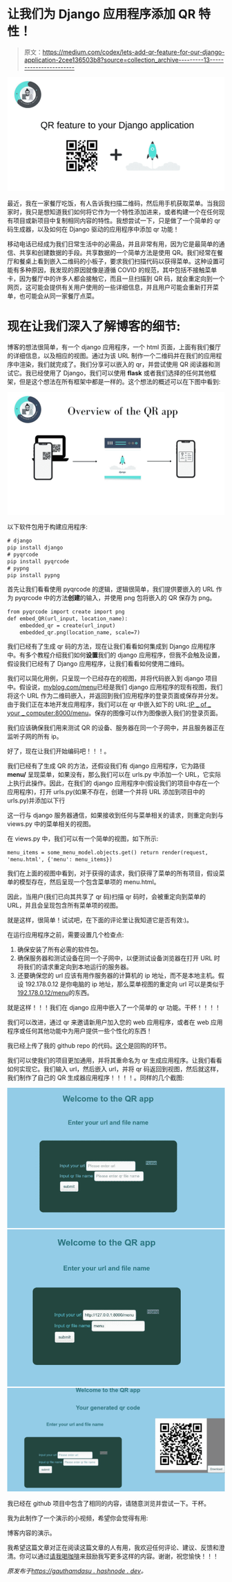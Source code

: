# 让我们为 Django 应用程序添加 QR 特性！

> 原文：<https://medium.com/codex/lets-add-qr-feature-for-our-django-application-2cee136503b8?source=collection_archive---------13----------------------->

![](img/0084e27beb521233770fb964c832ce5e.png)

最近，我在一家餐厅吃饭，有人告诉我扫描二维码，然后用手机获取菜单。当我回家时，我只是想知道我们如何将它作为一个特性添加进来，或者构建一个在任何现有项目或新项目中复制相同内容的特性。我想尝试一下，只是做了一个简单的 qr 码生成器，以及如何在 Django 驱动的应用程序中添加 qr 功能！

移动电话已经成为我们日常生活中的必需品，并且非常有用，因为它是最简单的通信、共享和创建数据的手段。共享数据的一个简单方法是使用 QR。我们经常在餐厅和餐桌上看到嵌入二维码的小板子，要求我们扫描代码以获得菜单。这种设置可能有多种原因，我发现的原因就像是遵循 COVID 的规范，其中包括不接触菜单卡，因为餐厅中的许多人都会接触它，而且一旦扫描到 QR 码，就会重定向到一个网页，这可能会提供有关用户使用的一些详细信息，并且用户可能会重新打开菜单，也可能会从同一家餐厅点菜。

# 现在让我们深入了解博客的细节:

博客的想法很简单，有一个 django 应用程序，一个 html 页面，上面有我们餐厅的详细信息，以及相应的视图。通过为该 URL 制作一个二维码并在我们的应用程序中渲染，我们就完成了。我们分享可以嵌入的 qr，并尝试使用 QR 阅读器和测试它。我已经使用了 Django，我们可以使用 **flask** 或者我们选择的任何其他框架，但是这个想法在所有框架中都是一样的。这个想法的概述可以在下图中看到:

![](img/469a8303b25fa1c920d5ab7a7ac92f10.png)

以下软件包用于构建应用程序:

```
# django 
pip install django 
# pyqrcode 
pip install pyqrcode 
# pypng 
pip install pypng
```

首先让我们看看使用 pyqrcode 的逻辑，逻辑很简单，我们提供要嵌入的 URL 作为 pyqrcode 中的方法**创建**的输入，并使用 png 包将嵌入的 QR 保存为 png。

```
from pyqrcode import create import png
def embed_QR(url_input, location_name): 
    embedded_qr = create(url_input)
    embedded_qr.png(location_name, scale=7)
```

我们已经有了生成 qr 码的方法，现在让我们看看如何集成到 Django 应用程序中。有多个教程介绍我们如何**设置**我们的 django 应用程序，但我不会触及设置，假设我们已经有了 Django 应用程序，让我们看看如何使用二维码。

我们可以简化用例，只呈现一个已经存在的视图，并将代码嵌入到 django 项目中。假设说，[myblog.com/menu](https://myblog.com/menu)已经是我们 django 应用程序的现有视图，我们将这个 URL 作为二维码嵌入，并返回到我们应用程序的登录页面或保存并分发。由于我们正在本地开发应用程序，我们可以在 qr 中嵌入如下的 URL:[IP _ of _ your _ computer:8000/menu](http://ip_of_your_computer:8000/menu)。保存的图像可以作为图像嵌入我们的登录页面。

我们应该确保我们用来测试 QR 的设备、服务器在同一个子网中，并且服务器正在监听子网的所有 ip。

好了，现在让我们开始编码吧！！！。

我们已经有了生成 QR 的方法，还假设我们有 django 应用程序，它为路径 **menu/** 呈现菜单，如果没有，那么我们可以在 urls.py 中添加一个 URL，它实际上执行此操作。因此，在我们的 django 应用程序中(假设我们的项目中存在一个应用程序)，打开 urls.py(如果不存在，创建一个并将 URL 添加到项目中的 urls.py)并添加以下行

这一行与 django 服务器通信，如果接收到任何与菜单相关的请求，则重定向到与 views.py 中的菜单相关的视图。

在 views.py 中，我们可以有一个简单的视图，如下所示:

```
menu_items = some_menu_model.objects.get() return render(request, 'menu.html', {'menu': menu_items})
```

我们在上面的视图中看到，对于获得的请求，我们获得了菜单的所有项目，假设菜单的模型存在，然后呈现一个包含菜单项的 menu.html。

因此，当用户(我们已向其共享了 qr 码)扫描 qr 码时，会被重定向到菜单的 URL，并且会呈现包含所有菜单项的视图。

就是这样，很简单！试试吧，在下面的评论里让我知道它是否有效:)。

在运行应用程序之前，需要设置几个检查点:

1.  确保安装了所有必需的软件包。
2.  确保服务器和测试设备在同一个子网中，以便测试设备浏览器在打开 URL 时将我们的请求重定向到本地运行的服务器。
3.  还要确保您的 url 应该有用作服务器的计算机的 ip 地址，而不是本地主机。假设 192.178.0.12 是你电脑的 ip 地址，那么菜单视图的重定向 url 可以是类似于[192.178.0.12/menu](http://192.178.0.12/menu)的东西。

就是这样！！！我们在 django 应用中嵌入了一个简单的 qr 功能。干杯！！！！

我们可以改进，通过 qr 来邀请新用户加入您的 web 应用程序，或者在 web 应用程序或任何其他功能中为用户提供一些个性化的东西！

我已经上传了我的 github repo 的代码。[这个](https://github.com/gauthamdasu/Mini-project-blog-codes/tree/master/QR_App)是回购的环节。

我们可以使我们的项目更加通用，并将其重命名为 qr 生成应用程序。让我们看看如何实现它。我们输入 url，然后嵌入 url，并将 qr 码返回到视图，然后就这样，我们制作了自己的 QR 生成器应用程序！！！！。同样的几个截图:

![](img/53de803c493e9114df7632cdaffc8e2d.png)![](img/2349f12c13d6af98b25ce304f707147a.png)![](img/707132e963334ecfb8507db8da42f947.png)

我已经在 github 项目中包含了相同的内容，请随意浏览并尝试一下。干杯。

我为此制作了一个演示的小视频，希望你会觉得有用:

博客内容的演示。

我希望这篇文章对正在阅读这篇文章的人有用，我欢迎任何评论、建议、反馈和澄清。你可以通过[请我喝咖啡](https://www.buymeacoffee.com/gautham.dasu)来鼓励我写更多这样的内容。谢谢，祝您愉快！！！

*原发布于*[*https://gauthamdasu . hashnode . dev*](https://gauthamdasu.hashnode.dev/lets-add-qr-feature-for-our-django-applications)*。*